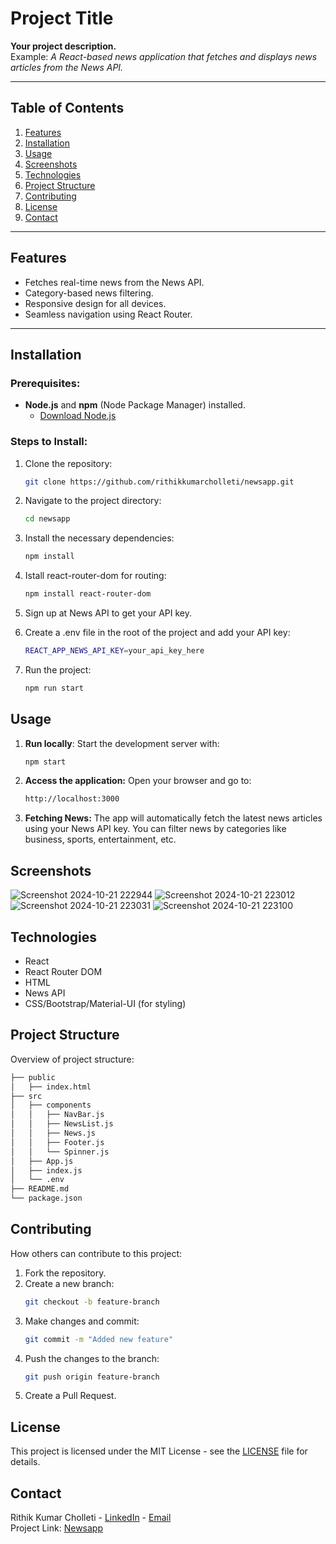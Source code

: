 # Project Title

**Your project description.**  
Example: *A React-based news application that fetches and displays news articles from the News API.*

---

## Table of Contents
1. [Features](#features)
2. [Installation](#installation)
3. [Usage](#usage)
4. [Screenshots](#screenshots)
5. [Technologies](#technologies)
6. [Project Structure](#project-structure)
7. [Contributing](#contributing)
8. [License](#license)
9. [Contact](#contact)

---

## Features

- Fetches real-time news from the News API.
- Category-based news filtering.
- Responsive design for all devices.
- Seamless navigation using React Router.

---

## Installation

### Prerequisites:
- **Node.js** and **npm** (Node Package Manager) installed.
  - [Download Node.js](https://nodejs.org/)

### Steps to Install:

1. Clone the repository:
   ```bash
   git clone https://github.com/rithikkumarcholleti/newsapp.git

2. Navigate to the project directory:
   ```bash
   cd newsapp

3. Install the necessary dependencies:
   ```bash
   npm install

4. Istall react-router-dom for routing:
   ```bash
   npm install react-router-dom

5. Sign up at News API to get your API key.

6. Create a .env file in the root of the project and add your API key:
   ```bash
   REACT_APP_NEWS_API_KEY=your_api_key_here

7. Run the project:
   ```bash
   npm run start

## Usage 
1. **Run locally**: Start the development server with:
   ```bash
   npm start

2. **Access the application:**  Open your browser and go to:
   ```bash
   http://localhost:3000

3. **Fetching News:** The app will automatically fetch the latest news articles using your News API key. You can filter news by categories like business, sports, entertainment, etc.


## Screenshots
![Screenshot 2024-10-21 222944](https://github.com/user-attachments/assets/4307fd5e-3e41-4b67-9941-1379b1311d2c)
![Screenshot 2024-10-21 223012](https://github.com/user-attachments/assets/25484a36-758b-40ca-95c1-6547b62d667f)
![Screenshot 2024-10-21 223031](https://github.com/user-attachments/assets/931f4dbb-7407-40fa-bd42-2935bd39b02f)
![Screenshot 2024-10-21 223100](https://github.com/user-attachments/assets/cc211920-c2c4-4687-9d69-2a98b1b6ae8e)


## Technologies
- React
- React Router DOM
- HTML
- News API
- CSS/Bootstrap/Material-UI (for styling)


## Project Structure

Overview of project structure:

```bash
├── public
│   ├── index.html
├── src
│   ├── components
│   │   ├── NavBar.js
│   │   ├── NewsList.js
│   │   ├── News.js
│   │   ├── Footer.js
│   │   └── Spinner.js
│   ├── App.js
│   ├── index.js
│   └── .env
├── README.md
└── package.json
```

## Contributing

How others can contribute to this project:

1. Fork the repository.
2. Create a new branch:
   ```bash
   git checkout -b feature-branch
   ```
3. Make changes and commit:
   ```bash
   git commit -m "Added new feature"
   ```
4. Push the changes to the branch:
   ```bash
   git push origin feature-branch
   ```
5. Create a Pull Request.

## License

This project is licensed under the MIT License - see the [LICENSE](LICENSE) file for details.

## Contact

Rithik Kumar Cholleti - [LinkedIn](https://www.linkedin.com/in/rithik-cholleti-394973317/) - [Email](mailto:rithikkumarcholleti@gmail.com)  
Project Link: [Newsapp](https://github.com/rithikkumarcholleti/newsapp)
